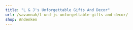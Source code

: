 ```yaml
---
title: "L & J's Unforgettable Gifts And Decor"
url: /savannah/l-und-js-unforgettable-gifts-and-decor/
shop: Andenken
---
```

